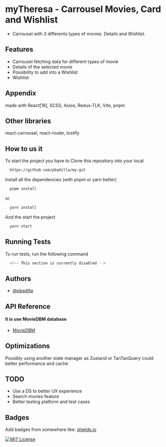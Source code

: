
# myTheresa - Carrousel Movies, Card and Wishlist

- Carrousel with 3 differents types of movies. Details and Wishlist.

## Features

- Carrousel fetching data for different types of movie
- Details of the selected movie
- Possibility to add into a Wishlist
- Wishlist


## Appendix

made with React[18], SCSS, Axios, Redux-TLK, Vite, pnpm

## Other libraries

react-carrousel, react-router, tostify


## How to us it

To start the project you have to Clone this repository into your local

```bash
  https://github.com/pbadilla/my.git
```

Install all the dependencies (with pnpm or yarn better)

```bash
  pnpm install
```
or
```bash
  yarn install
```

And the start the project

```bash
  yarn start
```
## Running Tests


To run tests, run the following command

```bash
  <!-- This section is currently disabled -->
```

## Authors

- [@pbadilla](https://www.github.com/pbadilla)


## API Reference

#### It is use MovieDBM database

- [MovieDBM](https://www.themoviedb.org/documentation/api)

## Optimizations

Possibly using another state manager as Zustand or TanTanQuery could better performance and cache

## TODO

- Use a DS to better UX experience
- Search movies feature
- Better testing platform and test cases

## Badges

Add badges from somewhere like: [shields.io](https://shields.io/)

[![MIT License](https://img.shields.io/badge/License-MIT-green.svg)](https://choosealicense.com/licenses/mit/)

